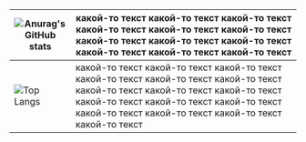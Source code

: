 
| ![Anurag's GitHub stats](https://github-readme-stats.vercel.app/api?username=Teru3301&show_icons=true&theme=blue-green) | какой-то текст какой-то текст какой-то текст какой-то текст какой-то текст какой-то текст какой-то текст какой-то текст какой-то текст какой-то текст какой-то текст какой-то текст  |
| -- | -- |
| ![Top Langs](https://github-readme-stats.vercel.app/api/top-langs/?username=Teru3301&theme=blue-green&layout=compact) | какой-то текст какой-то текст какой-то текст какой-то текст какой-то текст какой-то текст какой-то текст какой-то текст какой-то текст какой-то текст какой-то текст какой-то текст какой-то текст какой-то текст какой-то текст какой-то текст  |

